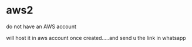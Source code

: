 # aws2

do not have an AWS account

will host it in aws account once created.....and send u the link in whatsapp
